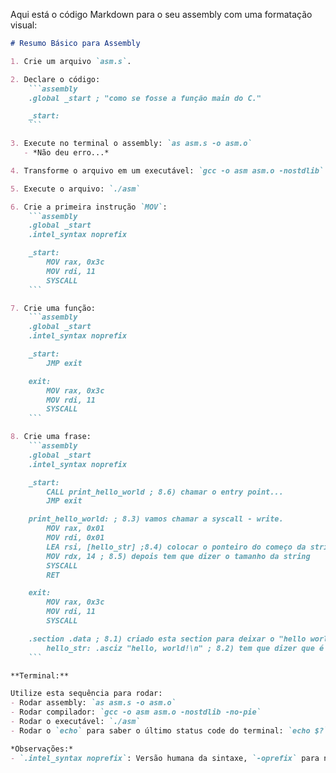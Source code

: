 Aqui está o código Markdown para o seu assembly com uma formatação visual:

```markdown
# Resumo Básico para Assembly

1. Crie um arquivo `asm.s`.

2. Declare o código:
    ```assembly
    .global _start ; "como se fosse a função main do C."

    _start:
    ```

3. Execute no terminal o assembly: `as asm.s -o asm.o`
   - *Não deu erro...*

4. Transforme o arquivo em um executável: `gcc -o asm asm.o -nostdlib`

5. Execute o arquivo: `./asm`

6. Crie a primeira instrução `MOV`:
    ```assembly
    .global _start
    .intel_syntax noprefix

    _start:
        MOV rax, 0x3c
        MOV rdi, 11
        SYSCALL
    ```

7. Crie uma função:
    ```assembly
    .global _start
    .intel_syntax noprefix

    _start:
        JMP exit

    exit:
        MOV rax, 0x3c
        MOV rdi, 11
        SYSCALL
    ```

8. Crie uma frase:
    ```assembly
    .global _start
    .intel_syntax noprefix

    _start:
        CALL print_hello_world ; 8.6) chamar o entry point...
        JMP exit

    print_hello_world: ; 8.3) vamos chamar a syscall - write.
        MOV rax, 0x01
        MOV rdi, 0x01
        LEA rsi, [hello_str] ;8.4) colocar o ponteiro do começo da string que criou (load effective address)
        MOV rdx, 14 ; 8.5) depois tem que dizer o tamanho da string
        SYSCALL
        RET

    exit:
        MOV rax, 0x3c
        MOV rdi, 11
        SYSCALL

    .section .data ; 8.1) criado esta section para deixar o "hello world" dentro do binário.
        hello_str: .asciz "hello, world!\n" ; 8.2) tem que dizer que é uma string 'asci' terminado com o null terminator igual em C = z
    ```

**Terminal:**

Utilize esta sequência para rodar:
- Rodar assembly: `as asm.s -o asm.o`
- Rodar compilador: `gcc -o asm asm.o -nostdlib -no-pie`
- Rodar o executável: `./asm`
- Rodar o `echo` para saber o último status code do terminal: `echo $?`

*Observações:*
- `.intel_syntax noprefix`: Versão humana da sintaxe, `-oprefix` para não utilizar o `%` antes dos registradores.
```